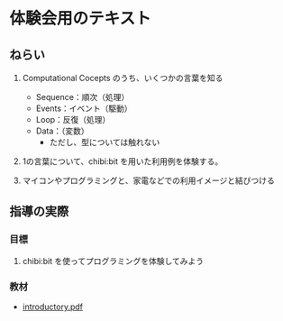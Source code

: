 # 体験会用のテキスト

## ねらい

1. Computational Cocepts のうち、いくつかの言葉を知る

    - Sequence：順次（処理）
    - Events：イベント（駆動）
    - Loop：反復（処理）
    - Data：（変数）
        - ただし、型については触れない

2. 1の言葉について、chibi:bit を用いた利用例を体験する。

3. マイコンやプログラミングと、家電などでの利用イメージと結びつける

## 指導の実際

### 目標

1. chibi:bit を使ってプログラミングを体験してみよう

### 教材

- [introductory.pdf](./introductory.pdf)
